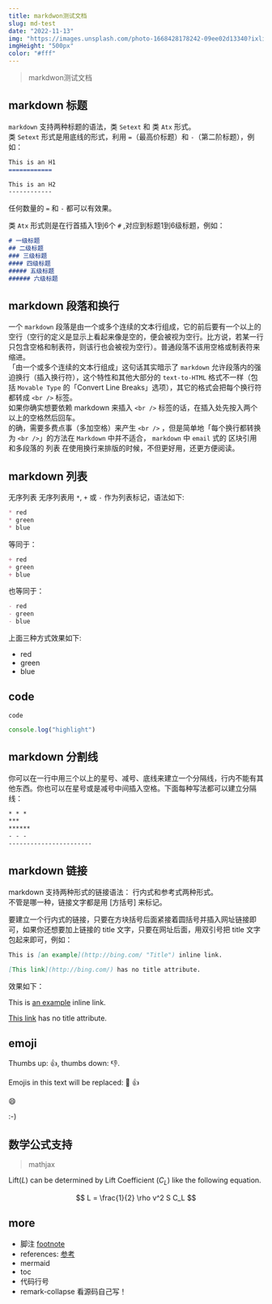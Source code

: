 ```yaml
---
title: markdwon测试文档
slug: md-test
date: "2022-11-13"
img: "https://images.unsplash.com/photo-1668428178242-09ee02d13340?ixlib=rb-4.0.3&ixid=MnwxMjA3fDB8MHxwaG90by1wYWdlfHx8fGVufDB8fHx8&auto=format&fit=crop&w=870&q=80"
imgHeight: "500px"
color: "#fff"
---
```


> markdwon测试文档

## markdown 标题
`markdown` 支持两种标题的语法，类 `Setext` 和 类 `Atx` 形式。  
类 `Setext` 形式是用底线的形式，利用 `=`（最高价标题）和 `-`（第二阶标题），例如：
```markdown
This is an H1
============

This is an H2
------------
```
任何数量的 `=` 和 `-` 都可以有效果。

类 `Atx` 形式则是在行首插入1到6个 `#` ,对应到标题1到6级标题，例如：
```markdown
# 一级标题
## 二级标题
### 三级标题
#### 四级标题
##### 五级标题
###### 六级标题
```

## markdown 段落和换行
一个 `markdown` 段落是由一个或多个连续的文本行组成，它的前后要有一个以上的空行（空行的定义是显示上看起来像是空的，便会被视为空行。比方说，若某一行只包含空格和制表符，则该行也会被视为空行）。普通段落不该用空格或制表符来缩进。  
「由一个或多个连续的文本行组成」这句话其实暗示了 `markdown` 允许段落内的强迫换行（插入换行符），这个特性和其他大部分的 `text-to-HTML` 格式不一样（包括 `Movable Type` 的「Convert Line Breaks」选项），其它的格式会把每个换行符都转成 `<br />` 标签。  
如果你确实想要依赖 markdown 来插入 `<br />` 标签的话，在插入处先按入两个以上的空格然后回车。  
的确，需要多费点事（多加空格）来产生 `<br />` ，但是简单地「每个换行都转换为 `<br />`」的方法在 `Markdown` 中并不适合， `markdown` 中 `email` 式的 区块引用 和多段落的 列表 在使用换行来排版的时候，不但更好用，还更方便阅读。  

## markdown 列表
无序列表
无序列表用 `*`, `+` 或 `-` 作为列表标记，语法如下:
```md
* red
* green
* blue
```
等同于：
```md
+ red
+ green
+ blue
```
也等同于：
```md
- red
- green
- blue
```
上面三种方式效果如下: 
- red
- green
- blue

## code

`code`

```js
console.log("highlight")
```
## markdown 分割线
你可以在一行中用三个以上的星号、减号、底线来建立一个分隔线，行内不能有其他东西。你也可以在星号或是减号中间插入空格。下面每种写法都可以建立分隔线：
```md
* * *
***
******
- - -
-----------------------
```
## markdown 链接
markdown 支持两种形式的链接语法： 行内式和参考式两种形式。  
不管是哪一种，链接文字都是用 [方括号] 来标记。  

要建立一个行内式的链接，只要在方块括号后面紧接着圆括号并插入网址链接即可，如果你还想要加上链接的 title 文字，只要在网址后面，用双引号把 title 文字包起来即可，例如：
```md
This is [an example](http://bing.com/ "Title") inline link.

[This link](http://bing.com/) has no title attribute.
```
效果如下：

This is [an example](http://bing.com/ "Title") inline link.

[This link](http://bing.com/) has no title attribute.



## emoji

Thumbs up: :+1:, thumbs down: :-1:.

Emojis in this text will be replaced: :dog: :+1:

:smile:

:-)

## 数学公式支持

> mathjax

Lift($L$) can be determined by Lift Coefficient ($C_L$) like the following
equation.

$$
L = \frac{1}{2} \rho v^2 S C_L
$$


## more
- 脚注 [footnote](https://github.com/jackfletch/remark-numbered-footnote-labels)
- references: [参考](https://github.com/Xunnamius/unified-utils/tree/main/packages/remark-renumber-references)
- mermaid
- toc
- 代码行号
- remark-collapse 看源码自己写！
